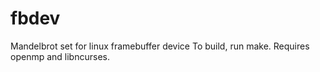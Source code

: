 # fbdev
Mandelbrot set for linux framebuffer device
To build, run make. Requires openmp and libncurses.
